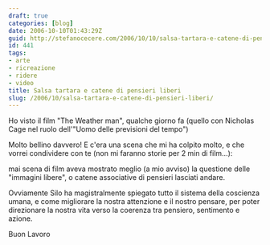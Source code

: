 ```yaml
---
draft: true
categories: [blog]
date: 2006-10-10T01:43:29Z
guid: http://stefanocecere.com/2006/10/10/salsa-tartara-e-catene-di-pensieri-liberi/
id: 441
tags:
- arte
- ricreazione
- ridere
- video
title: Salsa tartara e catene di pensieri liberi
slug: /2006/10/salsa-tartara-e-catene-di-pensieri-liberi/
---
```


Ho visto il film "The Weather man", qualche giorno fa (quello con Nicholas Cage nel ruolo dell'"Uomo delle previsioni del tempo")
  
Molto bellino davvero! E c'era una scena che mi ha colpito molto, e che vorrei condividere con te (non mi faranno storie per 2 min di film…):

mai scena di film aveva mostrato meglio (a mio avviso) la questione delle "immagini libere", o catene associative di pensieri lasciati andare.
  
Ovviamente Silo ha magistralmente spiegato tutto il sistema della coscienza umana, e come migliorare la nostra attenzione e il nostro pensare, per poter direzionare la nostra vita verso la coerenza tra pensiero, sentimento e azione.

Buon Lavoro